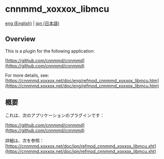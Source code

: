 # cnnmmd_xoxxox_libmcu

[eng (English)](#Overview) | [jpn (日本語)](#概要)

## Overview

This is a plugin for the following application:

[https://github.com/cnnmmd/cnnmmd](https://github.com/cnnmmd/cnnmmd)

For more details, see:  
[https://cnnmmd.xoxxox.net/doc/eng/refmod_cnnmmd_xoxxox_libmcu.htm](https://cnnmmd.xoxxox.net/doc/eng/refmod_cnnmmd_xoxxox_libmcu.htm)

## 概要

これは、次のアプリケーションのプラグインです：

[https://github.com/cnnmmd/cnnmmd](https://github.com/cnnmmd/cnnmmd)

詳細は、次を参照：[https://cnnmmd.xoxxox.net/doc/jpn/refmod_cnnmmd_xoxxox_libmcu.xht](https://cnnmmd.xoxxox.net/doc/jpn/refmod_cnnmmd_xoxxox_libmcu.xht)